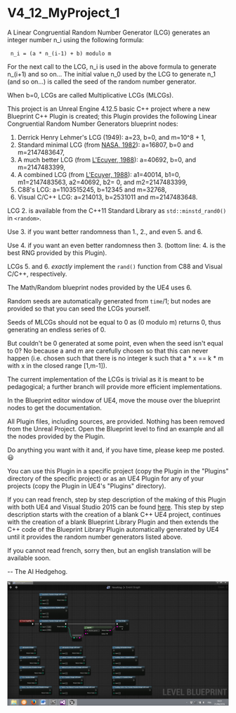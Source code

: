 # V4_12_MyProject_1

A Linear Congruential Random Number Generator (LCG) generates an integer number n_i using the following formula:

     n_i = (a * n_(i-1) + b) modulo m

For the next call to the LCG, n_i is used in the above formula to generate n_(i+1) and so on... The initial value n_0 used by the LCG to generate n_1 (and so on...) is called the seed of the random number generator.

When b=0, LCGs are called Multiplicative LCGs (MLCGs).

This project is an Unreal Engine 4.12.5 basic C++ project where a new Blueprint C++ Plugin is created; this Plugin
provides the following Linear Congruential Random Number Generators blueprint nodes:

1. Derrick Henry Lehmer's LCG (1949): a=23, b=0, and m=10^8 + 1,
2. Standard minimal LCG (from [NASA, 1982](http://ntrs.nasa.gov/search.jsp?R=19830007824&hterms=Nasa+Technical+Paper+2105&qs=N%3D0%26Ntk%3DAll%26Ntx%3Dmode%2Bmatchallany%26Ntt%3DNasa%2BTechnical%2BPaper%2B2105)): a=16807, b=0 and m=2147483647,
3. A much better LCG (from [L'Ecuyer, 1988](http://dl.acm.org/citation.cfm?doid=62959.62969)): a=40692, b=0, and m=2147483399,
4. A combined LCG (from [L'Ecuyer, 1988](http://dl.acm.org/citation.cfm?doid=62959.62969)): a1=40014, b1=0, m1=2147483563, a2=40692, b2= 0, and m2=2147483399,
5. C88's LCG: a=1103515245, b=12345 and m=32768,
6. Visual C/C++ LCG: a=214013, b=2531011 and m=2147483648.

LCG 2. is available from the C++11 Standard Library as `std::minstd_rand0()` in `<random>`.

Use 3. if you want better randomness than 1., 2., and even 5. and 6.

Use 4. if you want an even better randomness then 3. (bottom line: 4. is the best RNG provided by this Plugin).

LCGs 5. and 6. _exactly_ implement the `rand()` function from C88 and Visual C/C++, respectively.

The Math/Random blueprint nodes provided by the UE4 uses 6.

Random seeds are automatically generated from `time`/1; but nodes are provided so that you can seed the LCGs yourself.

Seeds of MLCGs should not be equal to 0 as (0 modulo m) returns 0, thus generating an endless series of 0.

But couldn't be 0 generated at some point, even when the seed isn't equal to 0? No because a and m are carefully chosen so that this can never happen (i.e. chosen such that there is no integer k such that a * x == k * m with x in the closed range [1,m-1]).

The current implementation of the LCGs is trivial as it is meant to be pedagogical; a further branch will provide more efficient implementations.

In the Blueprint editor window of UE4, move the mouse over the blueprint nodes to get the documentation.

All Plugin files, including sources, are provided. Nothing has been removed from the Unreal Project. Open the Blueprint level to find an example and all the nodes provided by the Plugin.

Do anything you want with it and, if you have time, please keep me posted. :smiley:

You can use this Plugin in a specific project (copy the Plugin in the "Plugins" directory of the specific project) or as an UE4 Plugin for any of your projects (copy the Plugin in UE4's "Plugins" directory).

If you can read french, step by step description of the making of this Plugin with both UE4 and Visual Studio 2015 can be found [here](https://github.com/PCfVW/V4_12_MyProject_1/blob/master/%C3%89tapes%20du%20Projet%20Cr%C3%A9ation%20d'un%20Plugin%20pour%20l'Unreal%20Engine%204.12.5%20(4).pdf). This step by step description starts with the creation of a blank C++ UE4 project, continues with the creation of a blank Blueprint Library Plugin and then extends the C++ code of the Blueprint Library Plugin automatically generated by UE4 until it provides the random number generators listed above.

If you cannot read french, sorry then, but an english translation will be available soon.

-- The AI Hedgehog.

![Img](https://github.com/PCfVW/V4_12_MyProject_1/blob/master/Capture%20d%E2%80%99%C3%A9cran%20(125).png)
